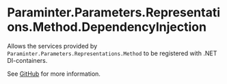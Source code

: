 # Paraminter.Parameters.Representations.Method.DependencyInjection

Allows the services provided by `Paraminter.Parameters.Representations.Method` to be registered with .NET DI-containers.

See [GitHub](https://github.com/Paraminter/Paraminter.Parameters.Representations.Method) for more information.
